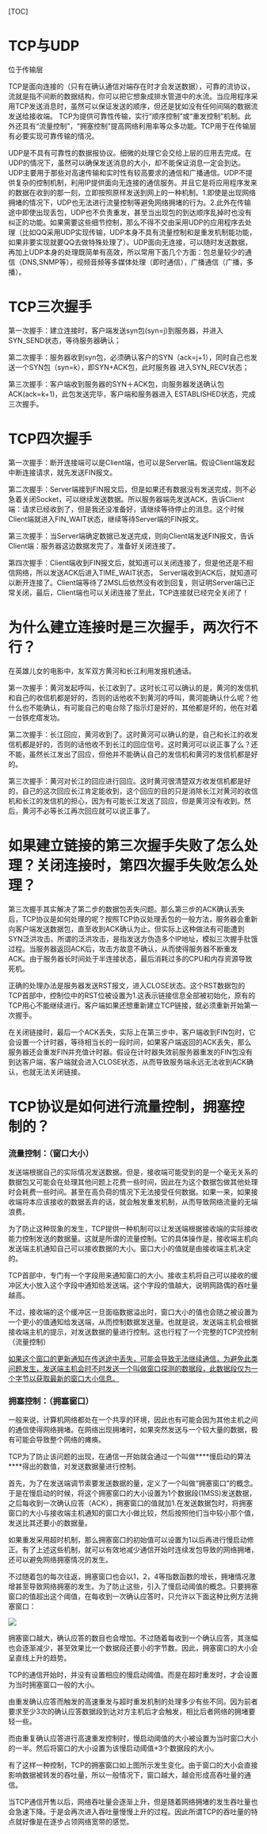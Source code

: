 [TOC]

# TCP与UDP

位于传输层

TCP是面向连接的（只有在确认通信对端存在时才会发送数据），可靠的流协议，流就是指不间断的数据结构，你可以把它想象成排水管道中的水流。当应用程序采用TCP发送消息时，虽然可以保证发送的顺序，但还是犹如没有任何间隔的数据流发送给接收端。 TCP为提供可靠性传输，实行“顺序控制”或“重发控制”机制。此外还具有“流量控制”，“拥塞控制”提高网络利用率等众多功能。TCP用于在传输层有必要实现可靠传输的情况。

UDP是不具有可靠性的数据报协议。细微的处理它会交给上层的应用去完成。在UDP的情况下，虽然可以确保发送消息的大小，却不能保证消息一定会到达。UDP主要用于那些对高速传输和实时性有较高要求的通信和广播通信。UDP不提供复杂的控制机制，利用IP提供面向无连接的通信服务。并且它是将应用程序发来的数据在收到的那一刻，立即按照原样发送到网上的一种机制。1.即使是出现网络拥堵的情况下，UDP也无法进行流量控制等避免网络拥堵的行为。2.此外在传输途中即使出现丢包，UDP也不负责重发，甚至当出现包的到达顺序乱掉时也没有纠正的功能。如果需要这些细节控制，那么不得不交由采用UDP的应用程序去处理（比如QQ采用UDP实现传输，UDP本身不具有流量控制和是重发机制能功能，如果非要实现就要QQ去做特殊处理了）。UDP面向无连接，可以随时发送数据，再加上UDP本身的处理既简单有高效，所以常用下面几个方面：包总量较少的通信（DNS,SNMP等），视频音频等多媒体处理（即时通信），广播通信（广播，多播）。

# TCP三次握手

第一次握手：建立连接时，客户端发送syn包(syn=j)到服务器，并进入SYN_SEND状态，等待服务器确认；

第二次握手：服务器收到syn包，必须确认客户的SYN（ack=j+1），同时自己也发送一个SYN包（syn=k），即SYN+ACK包，此时服务器 进入SYN_RECV状态；

第三次握手：客户端收到服务器的SYN＋ACK包，向服务器发送确认包ACK(ack=k+1)，此包发送完毕，客户端和服务器进入 ESTABLISHED状态，完成三次握手。

# TCP四次握手

第一次握手：断开连接端可以是Client端，也可以是Server端。假设Client端发起中断连接请求，就先发送FIN报文。

第二次握手：Server端接到FIN报文后，但是如果还有数据没有发送完成，则不必急着关闭Socket，可以继续发送数据。所以服务器端先发送ACK，告诉Client端：请求已经收到了，但是我还没准备好，请继续等待停止的消息。这个时候Client端就进入FIN_WAIT状态，继续等待Server端的FIN报文。

第三次握手：当Server端确定数据已发送完成，则向Client端发送FIN报文，告诉Client端：服务器这边数据发完了，准备好关闭连接了。

第四次握手：Client端收到FIN报文后，就知道可以关闭连接了，但是他还是不相信网络，所以发送ACK后进入TIME_WAIT状态， Server端收到ACK后，就知道可以断开连接了。Client端等待了2MSL后依然没有收到回复，则证明Server端已正常关闭，最后，Client端也可以关闭连接了至此，TCP连接就已经完全关闭了！

# 为什么建立连接时是三次握手，两次行不行？

在英雄儿女的电影中，友军双方黄河和长江利用发报机通话。

第一次握手：黄河发起呼叫，长江收到了。这时长江可以确认的是，黄河的发信机和自己的收信机都是好的，否则的话他收不到黄河的呼叫，黄河能确认什么呢？他什么也不能确认，有可能自己的电台除了指示灯是好的，其他都是坏的，他在对着一台铁疙瘩发功。

第二次握手：长江回应，黄河收到了。这时黄河可以确认的是，自己和长江的收发信机都是好的，否则的话他收不到长江的回应信号。这时黄河可以说正事了么？还不能，虽然长江发出了回应，但他并不能确认自己的发信机和黄河的发信机都是好的。

第三次握手：黄河对长江的回应进行回应。这时黄河很清楚双方收发信机都是好的，自己的这次回应长江肯定能收到，这个回应的目的只是消除长江对黄河的收信机和长江的发信机的担心，因为有可能长江发送了回应，但是黄河没有收到。然后，黄河不必等长江再次回应就可以说正事了。

# 如果建立链接的第三次握手失败了怎么处理？关闭连接时，第四次握手失败怎么处理？

第三次握手其实解决了第二步的数据包丢失问题。那么第三步的ACK确认丢失后，TCP协议是如何处理的呢？按照TCP协议处理丢包的一般方法，服务器会重新向客户端发送数据包，直至收到ACK确认为止。但实际上这种做法有可能遭到SYN泛洪攻击。所谓的泛洪攻击，是指发送方伪造多个IP地址，模拟三次握手肚饿过程。当服务器返回ACK后，攻击方故意不确认，从而使得服务器不断重发ACK。由于服务器长时间处于半连接状态，最后消耗过多的CPU和内存资源导致死机。

正确的处理办法是服务器发送RST报文，进入CLOSE状态。这个RST数据包的TCP首部中，控制位中的RST位被设置为1.这表示链接信息全部被初始化，原有的TCP用心不能继续进行。客户端如果还想重新建立TCP链接，就必须重新开始第一次握手。

在关闭链接时，最后一个ACK丢失，实际上在第三步中，客户端收到FIN包时，它会设置一个计时器，等待相当长的一段时间，如果客户端返回的ACK丢失，那么服务器还会重发FIN并充值计时器。假设在计时器失效前服务器重发的FIN包没有到达客户端，客户端就会进入CLOSE状态，从而导致服务端永远无法收到ACK确认，也就无法关闭链接。

# TCP协议是如何进行流量控制，拥塞控制的？

### 流量控制：（窗口大小）

发送端根据自己的实际情况发送数据。但是，接收端可能受到的是一个毫无关系的数据包又可能会在处理其他问题上花费一些时间，因此在为这个数据包做其他处理时会耗费一些时间。甚至在高负荷的情况下无法接受任何数据。如果一来，如果接收端将本应该接收的数据丢弃的话，就会触发重发机制，从而导致网络流量的无端浪费。

为了防止这种现象的发生，TCP提供一种机制可以让发送端根据接收端的实际接收能力控制发送的数据量。这就是所谓的流量控制。它的具体操作是，接收端主机向发送端主机通知自己可以接收数据的大小。窗口大小的值就是由接收端主机决定的。

TCP首部中，专门有一个字段用来通知窗口的大小。接收主机将自己可以接收的缓冲区大小放入这个字段中通知给发送端。这个字段的值越大，说明网路偶的吞吐量越高。

不过，接收端的这个缓冲区一旦面临数据溢出时，窗口大小的值也会随之被设置为一个更小的值通知给发送端，从而控制数据发送量。也就是说，发送端主机会根据接收端主机的提示，对发送数据的量进行控制。这也行程了一个完整的TCP流控制（流量控制）

<u>如果这个窗口的更新通知在传送途中丢失，可能会导致无法继续通信，为避免此类问题发生，发送端主机会时不时发送一个叫做窗口探测的数据段，此数据段仅为一个字节以获取最新的窗口大小信息。</u>

### 拥塞控制：（拥塞窗口）

一般来说，计算机网络都处在一个共享的环境，因此也有可能会因为其他主机之间的通信使得网络拥堵。在网络出现拥堵时，如果突然发送与一个较大量的数据，极有可能会导致整个网络的瘫痪。

TCP为了防止该问题的出现，在通信一开始就会通过一个叫做***\*慢启动的算法\****得出的数值，对发送数据量进行控制。

首先，为了在发送端调节索要发送数据的量，定义了一个叫做“拥塞窗口”的概念。于是在慢启动的时候，将这个拥塞窗口的大小设置为1个数据段(1MSS)发送数据，之后每收到一次确认应答（ACK），拥塞窗口的值就加1.在发送数据包时，将拥塞窗口的大小与接收端主机通知的窗口大小做比较，然后按照他们当中较小那个值，发送比其还要小的数据量。

如果重发采用超时机制，那么拥塞窗口的初始值可以设置为1以后再进行慢启动修正。有了上述这些机制，就可以有效地减少通信开始时连续发包导致的网络拥堵，还可以避免网络拥塞情况的发生。

不过随着包的每次往返，拥塞窗口也会以1，2，4等指数函数的增长，拥堵情况激增甚至导致网络拥塞的发生。为了防止这些，引入了慢启动阈值的概念。只要拥塞窗口的值超出这个阈值，在每收到一次确认应答时，只允许以下面这种比例方法拥塞窗口：

![](pic/慢启动.png)



拥塞窗口越大，确认应答的数目也会增加。不过随着每收到一个确认应答，其涨幅也会逐渐减少，甚至效果比一个数据段还要小的字节数。因此，拥塞窗口的大小会呈直线上升的趋势。

TCP的通信开始时，并没有设置相应的慢启动阈值。而是在超时重发时，才会设置为当时拥塞窗口一般的大小。

由重发确认应答而触发的高速重发与超时重发机制的处理多少有些不同。因为前者要求至少3次的确认应答数据段到达对方主机后才会触发，相比后者网络的拥堵要轻一些。

而由重复确认应答进行高速重发控制时，慢启动阈值的大小被设置为当时窗口大小的一半。然后将窗口的大小设置为该慢启动阈值+3个数据段的大小。

有了这样一种控制，TCP的拥塞窗口如上图所示发生变化。由于窗口的大小会直接影响数据被转发的吞吐量，所以一般情况下，窗口越大，越会形成高吞吐量的通信。

当TCP通信开售以后，网络吞吐量会逐渐上升，但是随着网络拥堵的发生吞吐量也会急速下降。于是会再次进入吞吐量慢慢上升的过程。因此所谓TCP的吞吐量的特点就好像是在逐步占领网络宽带的感觉。
